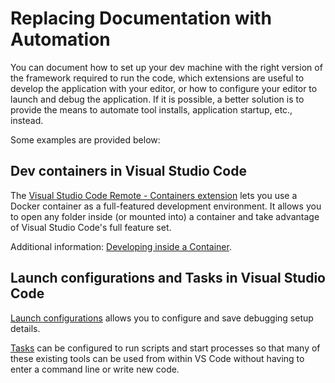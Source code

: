 # Replacing Documentation with Automation

You can document how to set up your dev machine with the right version of the framework required to run the code, which extensions are useful to develop the application with your editor, or how to configure your editor to launch and debug the application. If it is possible, a better solution is to provide the means to automate tool installs, application startup, etc., instead.

Some examples are provided below:

## Dev containers in Visual Studio Code

The [Visual Studio Code Remote - Containers extension](https://marketplace.visualstudio.com/items?itemName=ms-vscode-remote.remote-containers) lets you use a Docker container as a full-featured development environment. It allows you to open any folder inside (or mounted into) a container and take advantage of Visual Studio Code's full feature set.

Additional information: [Developing inside a Container](https://code.visualstudio.com/docs/remote/containers).

## Launch configurations and Tasks in Visual Studio Code

[Launch configurations](https://code.visualstudio.com/Docs/editor/debugging#_launch-configurations) allows you to configure and save debugging setup details.

[Tasks](https://code.visualstudio.com/Docs/editor/tasks) can be configured to run scripts and start processes so that many of these existing tools can be used from within VS Code without having to enter a command line or write new code.
